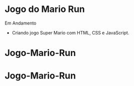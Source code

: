 # Jogo do Mario Run

 Em Andamento
 
- Criando jogo Super Mario com HTML, CSS e JavaScript.
# Jogo-Mario-Run
# Jogo-Mario-Run
